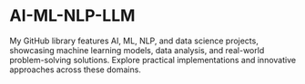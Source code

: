 # AI-ML-NLP-LLM
My GitHub library features AI, ML, NLP, and data science projects, showcasing machine learning models, data analysis, and real-world problem-solving solutions. Explore practical implementations and innovative approaches across these domains.
